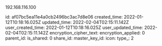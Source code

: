 192.168.116.100

id: af07bc5ea11e4a0cb2496bc3ac7d8e06
created_time: 2022-01-12T10:18:16.025Z
updated_time: 2022-02-04T02:15:11.142Z
user_created_time: 2022-01-12T10:18:16.025Z
user_updated_time: 2022-02-04T02:15:11.142Z
encryption_cipher_text: 
encryption_applied: 0
parent_id: 
is_shared: 0
share_id: 
master_key_id: 
icon: 
type_: 2